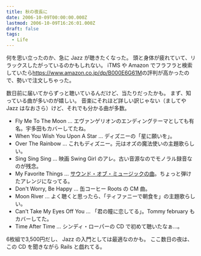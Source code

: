 ```yaml
---
title: 秋の夜長に
date: 2006-10-09T00:00:00.000Z
lastmod: 2006-10-09T16:26:01.000Z
draft: false
tags:
  - Life
---
```


何を思い立ったのか、急に Jazz が聴きたくなった。 頭と身体が疲れていて、リラックスしたがっているのかもしれない。 iTMS や Amazon でフラフラと検索していたら<https://www.amazon.co.jp/dp/B000E6G61M>の評判が高かったので、勢いで注文しちゃった。

数日前に届いてからずっと聴いているんだけど、当たりだったかも。 まず、知っている曲が多いのが嬉しい。 音楽にそれほど詳しい訳じゃない（ましてや Jazz はなおさら）けど、それでも分かる曲が多数。

* Fly Me To The Moon … エヴァンゲリオンのエンディングテーマとしても有名。宇多田もカバーしてたね。
* When You Wish You Upon A Star … ディズニーの「星に願いを」。
* Over The Rainbow … これもディズニー。元はオズの魔法使いの主題歌らしい。
* Sing Sing Sing … 映画 Swing Girl のアレ。古い音源なのでモノラル録音なのが残念。
* My Favorite Things … [サウンド・オブ・ミュージックの曲](http://ja.wikipedia.org/wiki/%E7%A7%81%E3%81%AE%E3%81%8A%E6%B0%97%E3%81%AB%E5%85%A5%E3%82%8A)。ちょっと弾けたアレンジになってる。
* Don't Worry, Be Happy … 缶コーヒー Roots の CM 曲。
* Moon River … よく聴くと思ったら、「ティファニーで朝食を」の主題歌らしい。
* Can't Take My Eyes Off You … 「君の瞳に恋してる」。Tommy february もカバーしてた。
* Time After Time … シンディ・ローパーの CD で初めて聴いたなぁ…。

6枚組で3,500円だし、 Jazz の入門としては最適なのかも。 ここ数日の夜は、この CD を聞きながら Rails と戯れてる。
